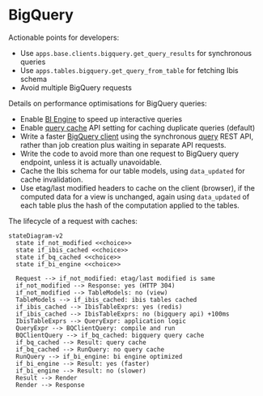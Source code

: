 # BigQuery

Actionable points for developers:

<!-- TODO: This might need to change with the swap over to the ibis client -->

- Use `apps.base.clients.bigquery.get_query_results` for synchronous queries
- Use `apps.tables.bigquery.get_query_from_table` for fetching Ibis schema
- Avoid multiple BigQuery requests

Details on performance optimisations for BigQuery queries:

- Enable [BI Engine](https://cloud.google.com/bi-engine/docs/introduction) to
  speed up interactive queries
- Enable [query cache](https://cloud.google.com/bigquery/docs/cached-results)
  API setting for caching duplicate queries (default)
- Write a faster [BigQuery client](apps/base/clients.py) using the synchronous
  [query](https://cloud.google.com/bigquery/docs/reference/rest/v2/jobs/query)
  REST API, rather than job creation plus waiting in separate API requests.
- Write the code to avoid more than one request to BigQuery query endpoint,
  unless it is actually unavoidable.
- Cache the Ibis schema for our table models, using `data_updated` for cache
  invalidation.
- Use etag/last modified headers to cache on the client (browser), if the
  computed data for a view is unchanged, again using `data_updated` of each
  table plus the hash of the computation applied to the tables.

The lifecycle of a request with caches:

```mermaid
stateDiagram-v2
  state if_not_modified <<choice>>
  state if_ibis_cached <<choice>>
  state if_bq_cached <<choice>>
  state if_bi_engine <<choice>>

  Request --> if_not_modified: etag/last modified is same
  if_not_modified --> Response: yes (HTTP 304)
  if_not_modified --> TableModels: no (view)
  TableModels --> if_ibis_cached: ibis tables cached
  if_ibis_cached --> IbisTableExprs: yes (redis)
  if_ibis_cached --> IbisTableExprs: no (bigquery api) +100ms
  IbisTableExprs --> QueryExpr: application logic
  QueryExpr --> BQClientQuery: compile and run
  BQClientQuery --> if_bq_cached: bigquery query cache
  if_bq_cached --> Result: query cache
  if_bq_cached --> RunQuery: no query cache
  RunQuery --> if_bi_engine: bi engine optimized
  if_bi_engine --> Result: yes (faster)
  if_bi_engine --> Result: no (slower)
  Result --> Render
  Render --> Response

```
